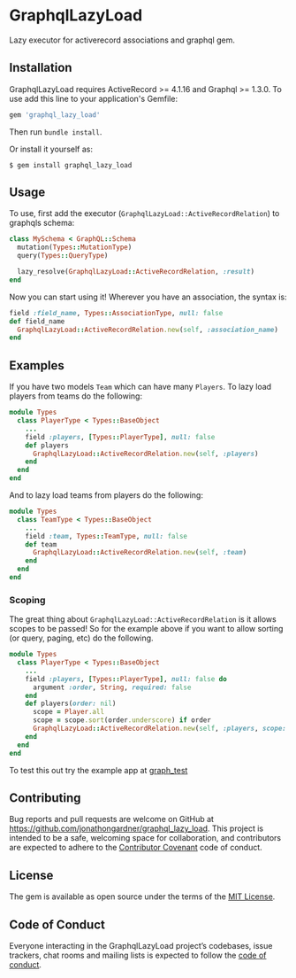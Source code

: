# GraphqlLazyLoad

Lazy executor for activerecord associations and graphql gem.

## Installation

GraphqlLazyLoad requires ActiveRecord >= 4.1.16 and Graphql >= 1.3.0. To use add this line to your application's Gemfile:
```ruby
gem 'graphql_lazy_load'
```
Then run `bundle install`.

Or install it yourself as:

    $ gem install graphql_lazy_load

## Usage
To use, first add the executor (`GraphqlLazyLoad::ActiveRecordRelation`) to graphqls schema:
```ruby
class MySchema < GraphQL::Schema
  mutation(Types::MutationType)
  query(Types::QueryType)

  lazy_resolve(GraphqlLazyLoad::ActiveRecordRelation, :result)
end
```

Now you can start using it! Wherever you have an association, the syntax is:
```ruby
field :field_name, Types::AssociationType, null: false
def field_name
  GraphqlLazyLoad::ActiveRecordRelation.new(self, :association_name)
end
```
## Examples
If you have two models `Team` which can have many `Players`. To lazy load players from teams do the following:
```ruby
module Types
  class PlayerType < Types::BaseObject
    ...
    field :players, [Types::PlayerType], null: false
    def players
      GraphqlLazyLoad::ActiveRecordRelation.new(self, :players)
    end
  end
end
```
And to lazy load teams from players do the following:
```ruby
module Types
  class TeamType < Types::BaseObject
    ...
    field :team, Types::TeamType, null: false
    def team
      GraphqlLazyLoad::ActiveRecordRelation.new(self, :team)
    end
  end
end
```
### Scoping
The great thing about `GraphqlLazyLoad::ActiveRecordRelation` is it allows scopes to be passed! So for the example above if you want to allow sorting (or query, paging, etc) do the following.
```ruby
module Types
  class PlayerType < Types::BaseObject
    ...
    field :players, [Types::PlayerType], null: false do
      argument :order, String, required: false
    end
    def players(order: nil)
      scope = Player.all
      scope = scope.sort(order.underscore) if order
      GraphqlLazyLoad::ActiveRecordRelation.new(self, :players, scope: scope)
    end
  end
end
```

To test this out try the example app at [graph_test](https://github.com/jonathongardner/graph_test)

## Contributing

Bug reports and pull requests are welcome on GitHub at https://github.com/jonathongardner/graphql_lazy_load. This project is intended to be a safe, welcoming space for collaboration, and contributors are expected to adhere to the [Contributor Covenant](http://contributor-covenant.org) code of conduct.

## License

The gem is available as open source under the terms of the [MIT License](https://opensource.org/licenses/MIT).

## Code of Conduct

Everyone interacting in the GraphqlLazyLoad project’s codebases, issue trackers, chat rooms and mailing lists is expected to follow the [code of conduct](https://github.com/[USERNAME]/graphql_lazy_load/blob/master/CODE_OF_CONDUCT.md).
